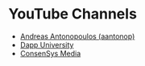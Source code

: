 # YouTube Channels

- [Andreas Antonopoulos (aantonop)](https://www.youtube.com/channel/UCJWCJCWOxBYSi5DhCieLOLQ)
- [Dapp University](https://www.youtube.com/channel/UCY0xL8V6NzzFcwzHCgB8orQ)
- [ConsenSys Media](https://www.youtube.com/channel/UCBeLEwM-yhIKuIxHTx0VzdQ)
